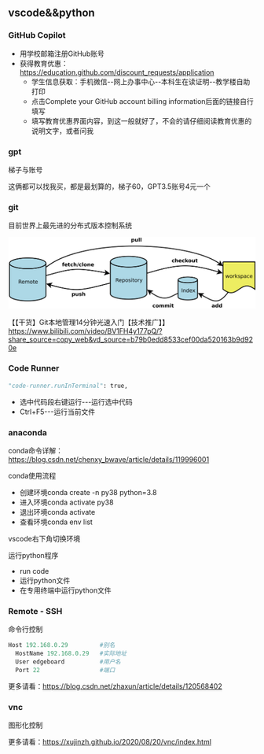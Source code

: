 ## vscode&&python

### GitHub Copilot  

- 用学校邮箱注册GitHub账号
- 获得教育优惠：https://education.github.com/discount_requests/application
  - 学生信息获取：手机微信--网上办事中心--本科生在读证明--教学楼自助打印
  - 点击Complete your GitHub account billing information后面的链接自行填写
  - 填写教育优惠界面内容，到这一般就好了，不会的请仔细阅读教育优惠的说明文字，或者问我

### gpt

梯子与账号

这俩都可以找我买，都是最划算的，梯子60，GPT3.5账号4元一个

### git

目前世界上最先进的分布式版本控制系统

![](./pic/gitStructure.png)


【【干货】Git本地管理14分钟光速入门【技术推广】】 https://www.bilibili.com/video/BV1FH4y177pQ/?share_source=copy_web&vd_source=b79b0edd8533cef00da520163b9d920e

### Code Runner  

```python
"code-runner.runInTerminal": true,
```

- 选中代码段右键运行---运行选中代码
- Ctrl+F5---运行当前文件

### anaconda

conda命令详解：https://blog.csdn.net/chenxy_bwave/article/details/119996001

conda使用流程
- 创建环境conda create -n py38 python=3.8
- 进入环境conda activate py38
- 退出环境conda activate
- 查看环境conda env list

vscode右下角切换环境  

运行python程序
- run code 
- 运行python文件
- 在专用终端中运行python文件  

### Remote - SSH   

命令行控制

```python
Host 192.168.0.29         #别名  
  HostName 192.168.0.29   #实际地址  
  User edgeboard          #用户名  
  Port 22                 #端口
```

更多请看：https://blog.csdn.net/zhaxun/article/details/120568402

### vnc

图形化控制

更多请看：https://xujinzh.github.io/2020/08/20/vnc/index.html

